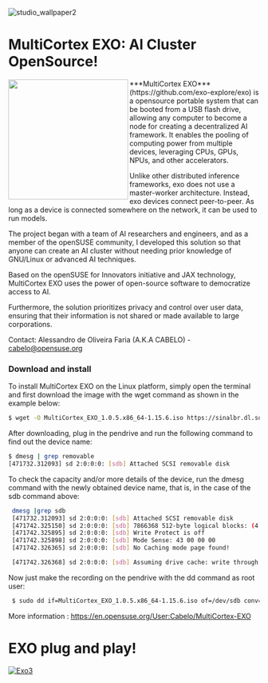 
![studio_wallpaper2](https://github.com/user-attachments/assets/a30e4ded-1e52-42aa-9341-d9694f5e10f5)

# MultiCortex EXO: AI Cluster OpenSource!

<img align="left" width="240" height="240" src="https://github.com/user-attachments/assets/732a31fa-116a-4010-b848-d9c67c9c5877">
***MultiCortex EXO*** (https://github.com/exo-explore/exo) is a opensource portable system that can be booted from a USB flash drive, allowing any computer to become a node for creating a decentralized AI framework. It enables the pooling of computing power from multiple devices, leveraging CPUs, GPUs, NPUs, and other accelerators.

Unlike other distributed inference frameworks, exo does not use a master-worker architecture. Instead, exo devices connect peer-to-peer. As long as a device is connected somewhere on the network, it can be used to run models.

The project began with a team of AI researchers and engineers, and as a member of the openSUSE community, I developed this solution so that anyone can create an AI cluster without needing prior knowledge of GNU/Linux or advanced AI techniques.

Based on the openSUSE for Innovators initiative and JAX technology, MultiCortex EXO uses the power of open-source software to democratize access to AI.

Furthermore, the solution prioritizes privacy and control over user data, ensuring that their information is not shared or made available to large corporations.

Contact: Alessandro de Oliveira Faria (A.K.A CABELO) - cabelo@opensuse.org 

### Download and install 

To install MultiCortex EXO on the Linux platform, simply open the terminal and first download the image with the wget command as shown in the example below: 

``` bash
$ wget -O MultiCortex_EXO_1.0.5.x86_64-1.15.6.iso https://sinalbr.dl.sourceforge.net/project/jax-ai/iso/MultiCortex_EXO_1.0.5.x86_64-1.15.6.iso?viasf=1

```

After downloading, plug in the pendrive and run the following command to find out the device name:

 ``` bash
 $ dmesg | grep removable
 [471732.312093] sd 2:0:0:0: [sdb] Attached SCSI removable disk

``` 

To check the capacity and/or more details of the device, run the dmesg command with the newly obtained device name, that is, in the case of the sdb command above:

``` bash
 dmesg |grep sdb
 [471732.312093] sd 2:0:0:0: [sdb] Attached SCSI removable disk
 [471742.325150] sd 2:0:0:0: [sdb] 7866368 512-byte logical blocks: (4.03 GB/3.75 GiB)
 [471742.325895] sd 2:0:0:0: [sdb] Write Protect is off
 [471742.325898] sd 2:0:0:0: [sdb] Mode Sense: 43 00 00 00
 [471742.326365] sd 2:0:0:0: [sdb] No Caching mode page found!

 [471742.326368] sd 2:0:0:0: [sdb] Assuming drive cache: write through

 ```

Now just make the recording on the pendrive with the dd command as root user:

``` bash
 $ sudo dd if=MultiCortex_EXO_1.0.5.x86_64-1.15.6.iso of=/dev/sdb conv=notrunc bs=4M;sync

```
More information : https://en.opensuse.org/User:Cabelo/MultiCortex-EXO

# EXO plug and play!
[![Exo3](https://github.com/user-attachments/assets/98b47abc-1a18-4cef-af4a-eab1fb30bcec)](https://www.youtube.com/watch?v=p65bA9IKTYk)
